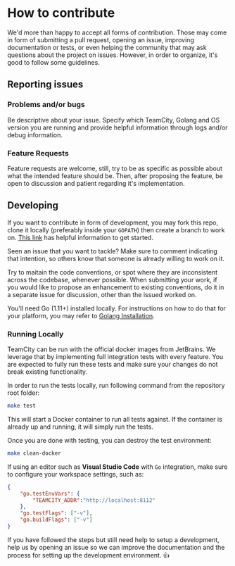 # How to contribute #

We'd more than happy to accept all forms of contribution. Those may come in form of submitting a pull request, opening an issue, improving documentation or tests, or even helping the community that may ask questions about the project on issues. However, in order to organize, it's good to follow some guidelines.

## Reporting issues ##

### Problems and/or bugs ###

Be descriptive about your issue. Specify which TeamCity, Golang and OS version you are running and provide helpful information through logs and/or debug information.

### Feature Requests ###

Feature requests are welcome, still, try to be as specific as possible about what the intended feature should be. Then, after proposing the feature, be open to discussion and patient regarding it's implementation.

## Developing ##

If you want to contribute in form of development, you may fork this repo, clone it locally (preferably inside your `GOPATH`) then create a branch to work on. [This link](https://opensource.guide/how-to-contribute/#opening-a-pull-request) has helpful information to get started.

Seen an issue that you want to tackle? Make sure to comment indicating that intention, so others know that someone is already willing to work on it.

Try to maitain the code conventions, or spot where they are inconsistent across the codebase, whenever possible. When submitting your work, if you would like to propose an enhancement to existing conventions, do it in a separate issue for discussion, other than the issued worked on.

You'll need Go (1.11+) installed locally. For instructions on how to do that for your platform, you may refer to [Golang Installation](https://golang.org/doc/install).

### Running Locally ###

TeamCity can be run with the official docker images from JetBrains. We leverage that by implementing full integration tests with every feature.
You are expected to fully run these tests and make sure your changes do not break existing functionality.

In order to run the tests locally, run following command from the repository root folder:

```bash
make test
```

This will start a Docker container to run all tests against. If the container is already up and running, it will simply run the tests.

Once you are done with testing, you can destroy the test environment:

```bash
make clean-docker
```

If using an editor such as **Visual Studio Code** with `Go` integration, make sure to configure your workspace settings, such as:

```json
{
    "go.testEnvVars": {
        "TEAMCITY_ADDR":"http://localhost:8112"
    },
    "go.testFlags": ["-v"],
    "go.buildFlags": ["-v"]
}
```

If you have followed the steps but still need help to setup a development, help us by opening an issue so we can improve the documentation and the process for setting up the development environment. :+1:

